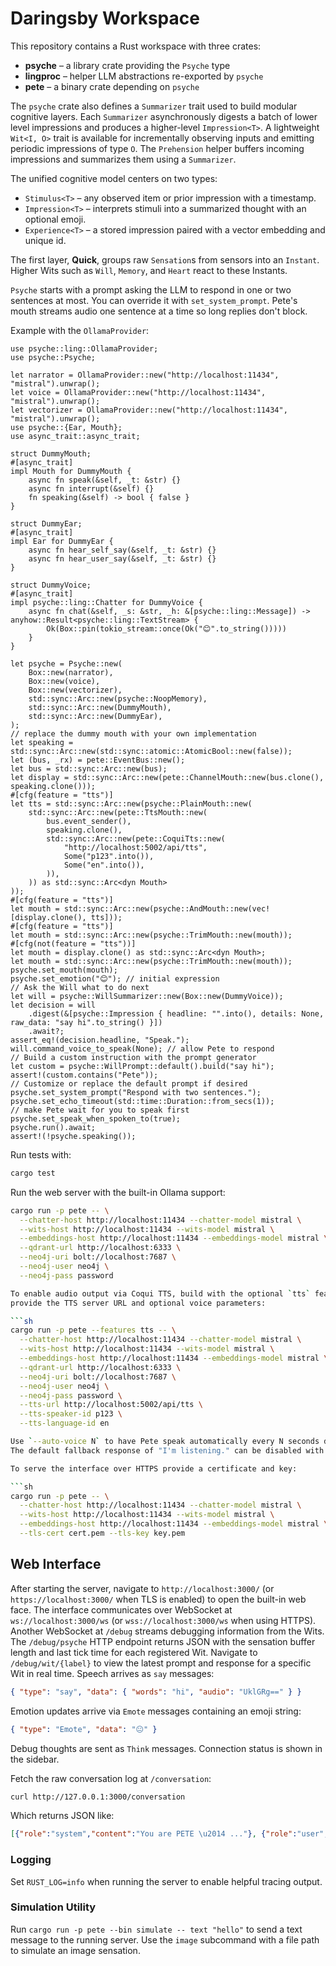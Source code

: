 # Daringsby Workspace

This repository contains a Rust workspace with three crates:

- **psyche** – a library crate providing the `Psyche` type
- **lingproc** – helper LLM abstractions re-exported by `psyche`
- **pete** – a binary crate depending on `psyche`

The `psyche` crate also defines a `Summarizer` trait used to build modular
cognitive layers. Each `Summarizer` asynchronously digests a batch of lower
level impressions and produces a higher-level `Impression<T>`. A lightweight
`Wit<I, O>` trait is available for incrementally observing inputs and emitting
periodic impressions of type `O`. The `Prehension` helper buffers incoming
impressions and summarizes them using a `Summarizer`.

The unified cognitive model centers on two types:

* `Stimulus<T>` – any observed item or prior impression with a timestamp.
* `Impression<T>` – interprets stimuli into a summarized thought with an optional emoji.
* `Experience<T>` – a stored impression paired with a vector embedding and unique id.

The first layer, **Quick**, groups raw `Sensation`s from sensors into an `Instant`. Higher Wits such as `Will`, `Memory`, and `Heart` react to these Instants.

`Psyche` starts with a prompt asking the LLM to respond in one or two sentences at most. You can override it with `set_system_prompt`.
Pete's mouth streams audio one sentence at a time so long replies don't block.

Example with the `OllamaProvider`:

```rust,no_run
use psyche::ling::OllamaProvider;
use psyche::Psyche;

let narrator = OllamaProvider::new("http://localhost:11434", "mistral").unwrap();
let voice = OllamaProvider::new("http://localhost:11434", "mistral").unwrap();
let vectorizer = OllamaProvider::new("http://localhost:11434", "mistral").unwrap();
use psyche::{Ear, Mouth};
use async_trait::async_trait;

struct DummyMouth;
#[async_trait]
impl Mouth for DummyMouth {
    async fn speak(&self, _t: &str) {}
    async fn interrupt(&self) {}
    fn speaking(&self) -> bool { false }
}

struct DummyEar;
#[async_trait]
impl Ear for DummyEar {
    async fn hear_self_say(&self, _t: &str) {}
    async fn hear_user_say(&self, _t: &str) {}
}

struct DummyVoice;
#[async_trait]
impl psyche::ling::Chatter for DummyVoice {
    async fn chat(&self, _s: &str, _h: &[psyche::ling::Message]) -> anyhow::Result<psyche::ling::TextStream> {
        Ok(Box::pin(tokio_stream::once(Ok("😊".to_string()))))
    }
}

let psyche = Psyche::new(
    Box::new(narrator),
    Box::new(voice),
    Box::new(vectorizer),
    std::sync::Arc::new(psyche::NoopMemory),
    std::sync::Arc::new(DummyMouth),
    std::sync::Arc::new(DummyEar),
);
// replace the dummy mouth with your own implementation
let speaking = std::sync::Arc::new(std::sync::atomic::AtomicBool::new(false));
let (bus, _rx) = pete::EventBus::new();
let bus = std::sync::Arc::new(bus);
let display = std::sync::Arc::new(pete::ChannelMouth::new(bus.clone(), speaking.clone()));
#[cfg(feature = "tts")]
let tts = std::sync::Arc::new(psyche::PlainMouth::new(
    std::sync::Arc::new(pete::TtsMouth::new(
        bus.event_sender(),
        speaking.clone(),
        std::sync::Arc::new(pete::CoquiTts::new(
            "http://localhost:5002/api/tts",
            Some("p123".into()),
            Some("en".into()),
        )),
    )) as std::sync::Arc<dyn Mouth>
));
#[cfg(feature = "tts")]
let mouth = std::sync::Arc::new(psyche::AndMouth::new(vec![display.clone(), tts]));
#[cfg(feature = "tts")]
let mouth = std::sync::Arc::new(psyche::TrimMouth::new(mouth));
#[cfg(not(feature = "tts"))]
let mouth = display.clone() as std::sync::Arc<dyn Mouth>;
let mouth = std::sync::Arc::new(psyche::TrimMouth::new(mouth));
psyche.set_mouth(mouth);
psyche.set_emotion("😊"); // initial expression
// Ask the Will what to do next
let will = psyche::WillSummarizer::new(Box::new(DummyVoice));
let decision = will
    .digest(&[psyche::Impression { headline: "".into(), details: None, raw_data: "say hi".to_string() }])
    .await?;
assert_eq!(decision.headline, "Speak.");
will.command_voice_to_speak(None); // allow Pete to respond
// Build a custom instruction with the prompt generator
let custom = psyche::WillPrompt::default().build("say hi");
assert!(custom.contains("Pete"));
// Customize or replace the default prompt if desired
psyche.set_system_prompt("Respond with two sentences.");
psyche.set_echo_timeout(std::time::Duration::from_secs(1));
// make Pete wait for you to speak first
psyche.set_speak_when_spoken_to(true);
psyche.run().await;
assert!(!psyche.speaking());
```


Run tests with:

```sh
cargo test
```

Run the web server with the built-in Ollama support:

```sh
cargo run -p pete -- \
  --chatter-host http://localhost:11434 --chatter-model mistral \
  --wits-host http://localhost:11434 --wits-model mistral \
  --embeddings-host http://localhost:11434 --embeddings-model mistral \
  --qdrant-url http://localhost:6333 \
  --neo4j-uri bolt://localhost:7687 \
  --neo4j-user neo4j \
  --neo4j-pass password

To enable audio output via Coqui TTS, build with the optional `tts` feature and
provide the TTS server URL and optional voice parameters:

```sh
cargo run -p pete --features tts -- \
  --chatter-host http://localhost:11434 --chatter-model mistral \
  --wits-host http://localhost:11434 --wits-model mistral \
  --embeddings-host http://localhost:11434 --embeddings-model mistral \
  --qdrant-url http://localhost:6333 \
  --neo4j-uri bolt://localhost:7687 \
  --neo4j-user neo4j \
  --neo4j-pass password \
  --tts-url http://localhost:5002/api/tts \
  --tts-speaker-id p123 \
  --tts-language-id en

Use `--auto-voice N` to have Pete speak automatically every N seconds during development.
The default fallback response of "I'm listening." can be disabled with `--no-fallback-turn`.

To serve the interface over HTTPS provide a certificate and key:

```sh
cargo run -p pete -- \
  --chatter-host http://localhost:11434 --chatter-model mistral \
  --wits-host http://localhost:11434 --wits-model mistral \
  --embeddings-host http://localhost:11434 --embeddings-model mistral \
  --tls-cert cert.pem --tls-key key.pem
```
## Web Interface

After starting the server, navigate to `http://localhost:3000/` (or `https://localhost:3000/` when TLS is enabled) to open the built-in web face.
The interface communicates over WebSocket at `ws://localhost:3000/ws` (or `wss://localhost:3000/ws` when using HTTPS).
Another WebSocket at `/debug` streams debugging information from the Wits.
The `/debug/psyche` HTTP endpoint returns JSON with the sensation buffer length
and last tick time for each registered Wit.
Navigate to `/debug/wit/{label}` to view the latest prompt and response for a
specific Wit in real time.
Speech arrives as `say` messages:
```json
{ "type": "say", "data": { "words": "hi", "audio": "UklGRg==" } }
```
Emotion updates arrive via `Emote` messages containing an emoji string:
```json
{ "type": "Emote", "data": "😐" }
```
Debug thoughts are sent as `Think` messages. Connection status is shown in the sidebar.

Fetch the raw conversation log at `/conversation`:

```sh
curl http://127.0.0.1:3000/conversation
```

Which returns JSON like:

```json
[{"role":"system","content":"You are PETE \u2014 ..."}, {"role":"user","content":"Hi"}]
```

### Logging

Set `RUST_LOG=info` when running the server to enable helpful tracing output.

### Simulation Utility

Run `cargo run -p pete --bin simulate -- text "hello"` to send a text message to
the running server. Use the `image` subcommand with a file path to simulate an
image sensation.
